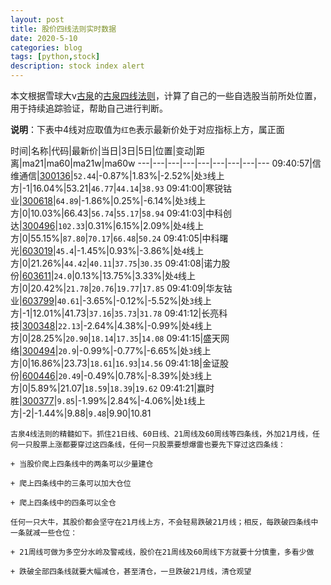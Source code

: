 ```yaml
---
layout: post
title: 股价四线法则实时数据
date: 2020-5-10
categories: blog
tags: [python,stock]
description: stock index alert
---
```



本文根据雪球大v[古泉](https://xueqiu.com/u/7148646888)的[古泉四线法则](https://xueqiu.com/7148646888/130498192)，计算了自己的一些自选股当前所处位置，用于持续追踪验证，帮助自己进行判断。

**说明**：下表中4线对应取值为`红色`表示最新价处于对应指标上方，属正面

时间|名称|代码|最新价|当日|3日|5日|位置|变动|距离|ma21|ma60|ma21w|ma60w
---|---|---|---|---|---|---|---|---
09:40:57|信维通信|[300136](https://xueqiu.com/S/SZ300136)|`52.44`|-0.87%|1.83%|-2.52%|处`3`线上方|-1|16.04%|53.21|`46.77`|`44.14`|`38.93`
09:41:00|寒锐钴业|[300618](https://xueqiu.com/S/SZ300618)|`64.89`|-1.86%|0.25%|-6.14%|处`3`线上方|0|10.03%|66.43|`56.74`|`55.17`|`58.94`
09:41:03|中科创达|[300496](https://xueqiu.com/S/SZ300496)|`102.33`|0.31%|6.15%|2.09%|处`4`线上方|0|55.15%|`87.80`|`70.17`|`66.48`|`50.24`
09:41:05|中科曙光|[603019](https://xueqiu.com/S/SH603019)|`45.4`|-1.45%|0.93%|-3.86%|处`4`线上方|0|21.26%|`44.42`|`40.11`|`37.75`|`30.35`
09:41:08|诺力股份|[603611](https://xueqiu.com/S/SH603611)|`24.0`|0.13%|13.75%|3.33%|处`4`线上方|0|20.42%|`21.78`|`20.76`|`19.77`|`17.85`
09:41:09|华友钴业|[603799](https://xueqiu.com/S/SH603799)|`40.61`|-3.65%|-0.12%|-5.52%|处`3`线上方|-1|12.01%|41.73|`37.16`|`35.73`|`31.78`
09:41:12|长亮科技|[300348](https://xueqiu.com/S/SZ300348)|`22.13`|-2.64%|4.38%|-0.99%|处`4`线上方|0|28.25%|`20.90`|`18.14`|`17.35`|`14.08`
09:41:15|盛天网络|[300494](https://xueqiu.com/S/SZ300494)|`20.9`|-0.99%|-0.77%|-6.65%|处`3`线上方|0|16.86%|23.73|`18.61`|`16.93`|`14.56`
09:41:18|金证股份|[600446](https://xueqiu.com/S/SH600446)|`20.49`|-0.49%|0.78%|-8.39%|处`3`线上方|0|5.89%|21.07|`18.59`|`18.39`|`19.62`
09:41:21|赢时胜|[300377](https://xueqiu.com/S/SZ300377)|`9.85`|-1.99%|2.84%|-4.06%|处`1`线上方|-2|-1.44%|9.88|`9.48`|9.90|10.81

```
古泉4线法则的精髓如下。抓住21日线、60日线、21周线及60周线等四条线，外加21月线，任何一只股票上涨都要穿过这四条线，任何一只股票要想爆雷也要先下穿过这四条线：

+ 当股价爬上四条线中的两条可以少量建仓

+ 爬上四条线中的三条可以加大仓位

+ 爬上四条线中的四条可以全仓

任何一只大牛，其股价都会坚守在21月线上方，不会轻易跌破21月线；相反，每跌破四条线中一条就减一些仓位：

+ 21周线可做为多空分水岭及警戒线，股价在21周线及60周线下方就要十分慎重，多看少做

+ 跌破全部四条线就要大幅减仓，甚至清仓，一旦跌破21月线，清仓观望
```